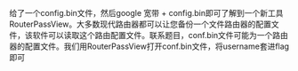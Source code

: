 给了一个config.bin文件，然后google 宽带 + config.bin即可了解到一个新工具RouterPassView。大多数现代路由器都可以让您备份一个文件路由器的配置文件，该软件可以读取这个路由配置文件。联系题目，conf.bin文件可能为一个路由器的配置文件。我们用RouterPassView打开conf.bin文件，将username套进flag即可